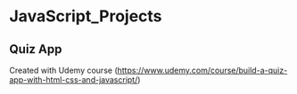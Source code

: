 # JavaScript_Projects
 
## Quiz App
Created with Udemy course (https://www.udemy.com/course/build-a-quiz-app-with-html-css-and-javascript/)
